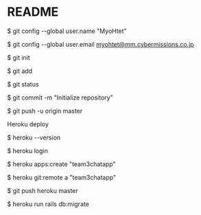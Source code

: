 # README


$ git config --global user.name "MyoHtet"

$ git config --global user.email myohtet@mm.cybermissions.co.jp

$ git init

$ git add 

$ git status

$ git commit -m "Initialize repository"

$ git push -u origin master



Heroku deploy

$ heroku --version

$ heroku login

$ heroku apps:create "team3chatapp"

$ heroku git:remote a "team3chatapp"

$ git push heroku master

$ heroku run rails db:migrate